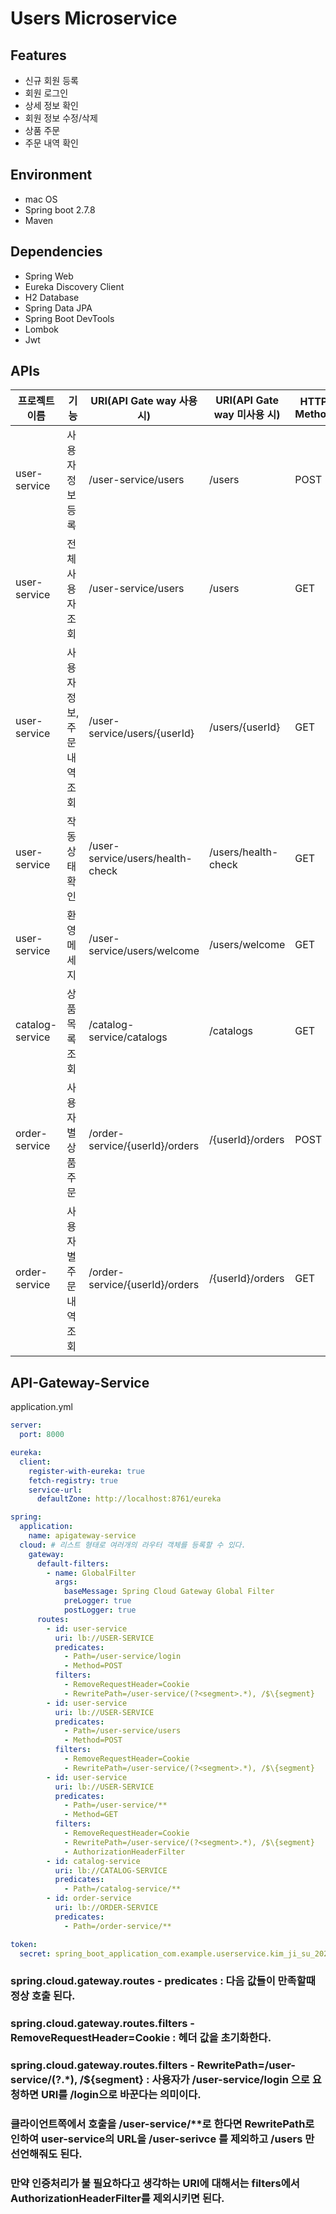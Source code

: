# Users Microservice

## Features
-  신규 회원 등록
- 회원 로그인
- 상세 정보 확인
- 회원 정보 수정/삭제
- 상품 주문
- 주문 내역 확인

## Environment
- mac OS
- Spring boot 2.7.8
- Maven

## Dependencies
- Spring Web
- Eureka Discovery Client
- H2 Database
- Spring Data JPA
- Spring Boot DevTools
- Lombok
- Jwt

## APIs

| 프로젝트 이름         | 기능                   | URI(API Gate way 사용시)            | URI(API Gate way 미사용 시) | HTTP  <br/>Method |
|-----------------|----------------------|----------------------------------|-------------------------|-------------------|
| user-service    | 사용자 정보 등록            | /user-service/users              | /users                  | POST              |
| user-service    | 전체 사용자 조회            | /user-service/users              | /users                  | GET               |
| user-service    | 사용자 정보, 주문<br/>내역 조회 | /user-service/users/{userId}     | /users/{userId}         | GET               |
| user-service    | 작동 상태 확인             | /user-service/users/health-check | /users/health-check     | GET               |
| user-service    | 환영 메세지               | /user-service/users/welcome      | /users/welcome          | GET               |
| catalog-service | 상품 목록 조회             | /catalog-service/catalogs        | /catalogs               | GET               |
| order-service   | 사용자 별 상품 주문          | /order-service/{userId}/orders   | /{userId}/orders        | POST              |
| order-service   | 사용자 별 주문 내역 조회       | /order-service/{userId}/orders   | /{userId}/orders        | GET               |


## API-Gateway-Service

application.yml
```yaml
server:
  port: 8000

eureka:
  client:
    register-with-eureka: true
    fetch-registry: true
    service-url:
      defaultZone: http://localhost:8761/eureka

spring:
  application:
    name: apigateway-service
  cloud: # 리스트 형태로 여러개의 라우터 객체를 등록할 수 있다.
    gateway:
      default-filters:
        - name: GlobalFilter
          args:
            baseMessage: Spring Cloud Gateway Global Filter
            preLogger: true
            postLogger: true
      routes:
        - id: user-service
          uri: lb://USER-SERVICE
          predicates:
            - Path=/user-service/login
            - Method=POST
          filters:
            - RemoveRequestHeader=Cookie
            - RewritePath=/user-service/(?<segment>.*), /$\{segment}
        - id: user-service
          uri: lb://USER-SERVICE
          predicates:
            - Path=/user-service/users
            - Method=POST
          filters:
            - RemoveRequestHeader=Cookie
            - RewritePath=/user-service/(?<segment>.*), /$\{segment}
        - id: user-service
          uri: lb://USER-SERVICE
          predicates:
            - Path=/user-service/**
            - Method=GET
          filters:
            - RemoveRequestHeader=Cookie
            - RewritePath=/user-service/(?<segment>.*), /$\{segment}
            - AuthorizationHeaderFilter
        - id: catalog-service
          uri: lb://CATALOG-SERVICE
          predicates:
            - Path=/catalog-service/**
        - id: order-service
          uri: lb://ORDER-SERVICE
          predicates:
            - Path=/order-service/**

token:
  secret: spring_boot_application_com.example.userservice.kim_ji_su_2023.my_first_micro_service_secret_key
```
### spring.cloud.gateway.routes - predicates : 다음 값들이 만족할때 정상 호출 된다.    
### spring.cloud.gateway.routes.filters - RemoveRequestHeader=Cookie : 헤더 값을 초기화한다.  
### spring.cloud.gateway.routes.filters - RewritePath=/user-service/(?<segment>.*), /$\{segment} : 사용자가 /user-service/login 으로 요청하면 URI를 /login으로 바꾼다는 의미이다.  
### 클라이언트쪽에서 호출을 /user-service/**로 한다면 RewritePath로 인하여 user-service의 URL을 /user-serivce 를 제외하고 /users 만 선언해줘도 된다.
### 만약 인증처리가 불 필요하다고 생각하는 URI에 대해서는 filters에서 AuthorizationHeaderFilter를 제외시키면 된다.

